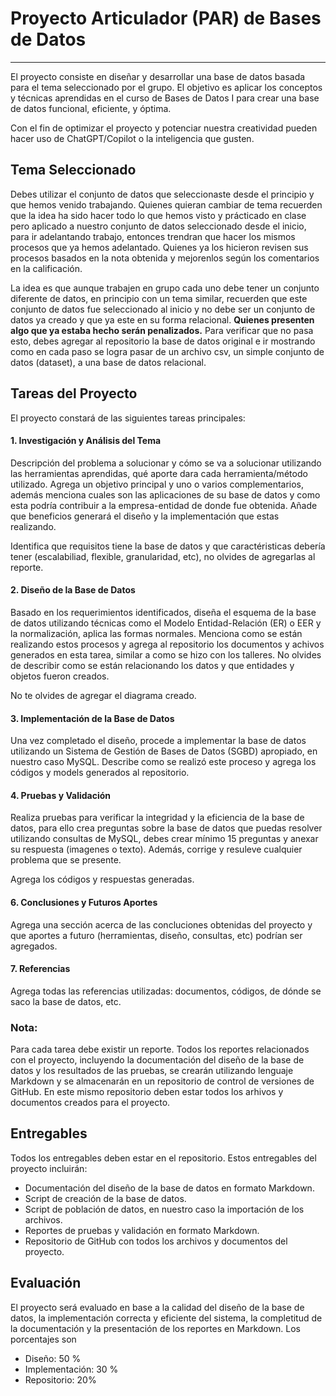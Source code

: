 # Proyecto Articulador (PAR) de Bases de Datos
---

El proyecto consiste en diseñar y desarrollar una base de datos basada para el tema seleccionado por el grupo. El objetivo es aplicar los conceptos y técnicas aprendidas en el curso de Bases de Datos I para crear una base de datos funcional, eficiente, y óptima. 

Con el fin de optimizar el proyecto y potenciar nuestra creatividad pueden hacer uso de ChatGPT/Copilot o la inteligencia que gusten.

## Tema Seleccionado

Debes utilizar el conjunto de datos que seleccionaste desde el principio y que hemos venido trabajando. Quienes quieran cambiar de tema recuerden que la idea ha sido hacer todo lo que hemos visto y prácticado en clase pero aplicado a nuestro conjunto de datos seleccionado desde el inicio, para ir adelantando trabajo, entonces trendran que hacer los mismos procesos que ya hemos adelantado. Quienes ya los hicieron revisen sus procesos basados en la nota obtenida y mejorenlos según los comentarios en la calificación.

La idea es que aunque trabajen en grupo cada uno debe tener un conjunto diferente de datos, en principio con un tema similar, recuerden que este conjunto de datos fue seleccionado al inicio y no debe ser un conjunto de datos ya creado y que ya este en su forma relacional. **Quienes presenten algo que ya estaba hecho serán penalizados.**
Para verificar que no pasa esto, debes agregar al repositorio la base de datos original e ir mostrando como en cada paso se logra pasar de un archivo csv, un simple conjunto de datos (dataset), a una base de datos relacional.

## Tareas del Proyecto

El proyecto constará de las siguientes tareas principales:

#### 1. Investigación y Análisis del Tema

Descripción del problema a solucionar y cómo se va a solucionar utilizando las herramientas aprendidas, qué aporte dara cada herramienta/método utilizado. Agrega un objetivo principal y uno o varios complementarios, además menciona cuales son las aplicaciones de su base de datos y como esta podría contribuir a la empresa-entidad de donde fue obtenida. Añade que beneficios generará el diseño y la implementación que estas realizando. 

Identifica que requisitos tiene la base de datos y que caractéristicas debería tener (escalabiliad, flexible, granularidad, etc), no olvides de agregarlas al reporte.


#### 2. Diseño de la Base de Datos

Basado en los requerimientos identificados, diseña el esquema de la base de datos utilizando técnicas como el Modelo Entidad-Relación (ER) o EER y la normalización, aplica las formas normales. Menciona como se están realizando estos procesos y agrega al repositorio los documentos y achivos generados en esta tarea, similar a como se hizo con los talleres. No olvides de describir como se están relacionando los datos y que entidades y objetos fueron creados.

No te olvides de agregar el diagrama creado.

#### 3. Implementación de la Base de Datos

Una vez completado el diseño, procede a implementar la base de datos utilizando un Sistema de Gestión de Bases de Datos (SGBD) apropiado, en nuestro caso MySQL. Describe como se realizó este proceso y agrega los códigos y models generados al repositorio.

#### 4. Pruebas y Validación

Realiza pruebas para verificar la integridad y la eficiencia de la base de datos, para ello crea preguntas sobre la base de datos que puedas resolver utilizando consultas de MySQL, debes crear mínimo 15 preguntas y anexar su respuesta (imagenes o texto). Además, corrige y resuleve cualquier problema que se presente. 

Agrega los códigos y respuestas generadas.

#### 6. Conclusiones y Futuros Aportes

Agrega una sección acerca de las concluciones obtenidas del proyecto y que aportes a futuro (herramientas, diseño, consultas, etc) podrían ser agregados.

#### 7. Referencias

Agrega todas las referencias utilizadas: documentos, códigos, de dónde se saco la base de datos, etc.


### Nota:

Para cada tarea debe existir un reporte. Todos los reportes relacionados con el proyecto, incluyendo la documentación del diseño de la base de datos y los resultados de las pruebas, se crearán utilizando lenguaje Markdown y se almacenarán en un repositorio de control de versiones de GitHub. En este mismo repositorio deben estar todos los arhivos y documentos creados para el proyecto. 

## Entregables

Todos los entregables deben estar en el repositorio. Estos entregables del proyecto incluirán:

- Documentación del diseño de la base de datos en formato Markdown.
- Script de creación de la base de datos.
- Script de población de datos, en nuestro caso la importación de los archivos.
- Reportes de pruebas y validación en formato Markdown.
- Repositorio de GitHub con todos los archivos y documentos del proyecto.

## Evaluación

El proyecto será evaluado en base a la calidad del diseño de la base de datos, la implementación correcta y eficiente del sistema, la completitud de la documentación y la presentación de los reportes en Markdown. Los porcentajes son 

- Diseño: 50 %
- Implementación: 30 %
- Repositorio: 20%
